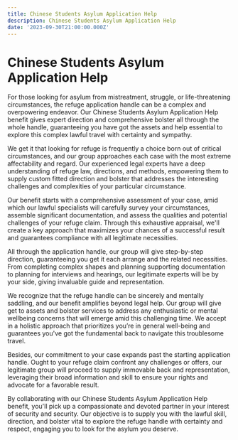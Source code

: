 ```yaml
---
title: Chinese Students Asylum Application Help
description: Chinese Students Asylum Application Help
date: '2023-09-30T21:00:00.000Z'
---
```


# Chinese Students Asylum Application Help

For those looking for asylum from mistreatment, struggle, or life-threatening circumstances, the refuge application handle can be a complex and overpowering endeavor. Our Chinese Students Asylum Application Help benefit gives expert direction and comprehensive bolster all through the whole handle, guaranteeing you have got the assets and help essential to explore this complex lawful travel with certainty and sympathy.

We get it that looking for refuge is frequently a choice born out of critical circumstances, and our group approaches each case with the most extreme affectability and regard. Our experienced legal experts have a deep understanding of refuge law, directions, and methods, empowering them to supply custom fitted direction and bolster that addresses the interesting challenges and complexities of your particular circumstance.

Our benefit starts with a comprehensive assessment of your case, amid which our lawful specialists will carefully survey your circumstances, assemble significant documentation, and assess the qualities and potential challenges of your refuge claim. Through this exhaustive appraisal, we'll create a key approach that maximizes your chances of a successful result and guarantees compliance with all legitimate necessities.

All through the application handle, our group will give step-by-step direction, guaranteeing you get it each arrange and the related necessities. From completing complex shapes and planning supporting documentation to planning for interviews and hearings, our legitimate experts will be by your side, giving invaluable guide and representation.

We recognize that the refuge handle can be sincerely and mentally saddling, and our benefit amplifies beyond legal help. Our group will give get to assets and bolster services to address any enthusiastic or mental wellbeing concerns that will emerge amid this challenging time. We accept in a holistic approach that prioritizes you’re in general well-being and guarantees you've got the fundamental back to navigate this troublesome travel.

Besides, our commitment to your case expands past the starting application handle. Ought to your refuge claim confront any challenges or offers, our legitimate group will proceed to supply immovable back and representation, leveraging their broad information and skill to ensure your rights and advocate for a favorable result.

By collaborating with our Chinese Students Asylum Application Help benefit, you'll pick up a compassionate and devoted partner in your interest of security and security. Our objective is to supply you with the lawful skill, direction, and bolster vital to explore the refuge handle with certainty and respect, engaging you to look for the asylum you deserve.
